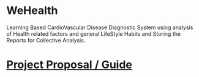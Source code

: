# WeHealth
Learning Based CardioVascular Disease Diagnostic System using analysis of Health related factors and general LifeStyle Habits and Storing the Reports for Collective Analysis.

# [Project Proposal / Guide](https://drive.google.com/file/d/1Or_AbsO7c-RfgTy9JT9T8Q8Dp9imNd0t/view?usp=sharing)
